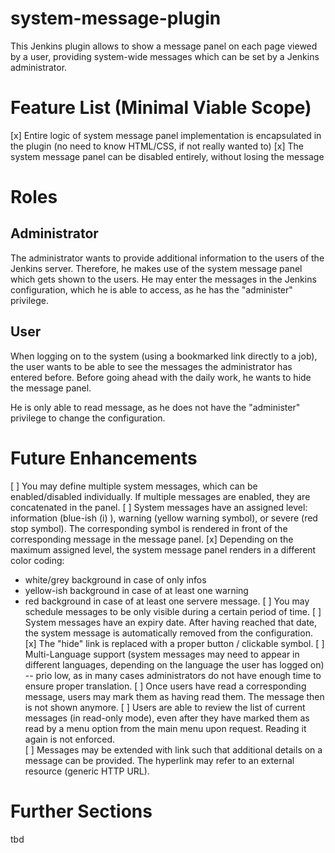 # system-message-plugin
This Jenkins plugin allows to show a message panel on each page viewed by a user, providing system-wide messages which can be set by a Jenkins administrator.

# Feature List (Minimal Viable Scope)

[x] Entire logic of system message panel implementation is encapsulated in the plugin (no need to know HTML/CSS, if not really wanted to)
[x] The system message panel can be disabled entirely, without losing the message

# Roles

## Administrator
The administrator wants to provide additional information to the users of the Jenkins server. Therefore, he makes use of the system message panel which gets shown to the users. He may enter the messages in the Jenkins configuration, which he is able to access, as he has the "administer" privilege.

## User
When logging on to the system (using a bookmarked link directly to a job), the user wants to be able to see the messages the administrator has entered before.
Before going ahead with the daily work, he wants to hide the message panel.

He is only able to read message, as he does not have the "administer" privilege to change the configuration.

# Future Enhancements
[ ] You may define multiple system messages, which can be enabled/disabled individually. If multiple messages are enabled, they are concatenated in the panel.
[ ] System messages have an assigned level: information (blue-ish (i) ), warning (yellow warning symbol), or severe (red stop symbol). The corresponding symbol is rendered in front of the corresponding message in the message panel.
[x] Depending on the maximum assigned level, the system message panel renders in a different color coding: 
  * white/grey background in case of only infos
  * yellow-ish background in case of at least one warning
  * red background in case of at least one servere message. 
[ ] You may schedule messages to be only visible during a certain period of time.
[ ] System messages have an expiry date. After having reached that date, the system message is automatically removed from the configuration.
[x] The "hide" link is replaced with a proper button / clickable symbol.
[ ] Multi-Language support (system messages may need to appear in different languages, depending on the language the user has logged on) -- prio low, as in many cases administrators do not have enough time to ensure proper translation.
[ ] Once users have read a corresponding message, users may mark them as having read them. The message then is not shown anymore.
[ ] Users are able to review the list of current messages (in read-only mode), even after they have marked them as read by a menu option from the main menu upon request. Reading it again is not enforced.  
[ ] Messages may be extended with link such that additional details on a message can be provided. The hyperlink may refer to an external resource (generic HTTP URL).

# Further Sections
tbd

